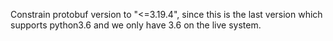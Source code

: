 Constrain protobuf version to "<=3.19.4", since this is the last version which supports python3.6 and we only have 3.6 on the live system.
